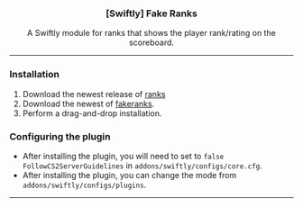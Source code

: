   <h3 align="center">[Swiftly] Fake Ranks</h3>

  <p align="center">
    A Swiftly module for ranks that shows the player rank/rating on the scoreboard.
    <br/>
  </p>
</p>

---

### Installation

1. Download the newest release of [ranks](https://github.com/swiftly-solution/ranks)
2. Download the newest of [fakeranks](https://github.com/zeynys/fakeranks/releases).
3. Perform a drag-and-drop installation.

### Configuring the plugin

- After installing the plugin, you will need to set to `false` `FollowCS2ServerGuidelines` in `addons/swiftly/configs/core.cfg`.
- After installing the plugin, you can change the mode from `addons/swiftly/configs/plugins`.

---
